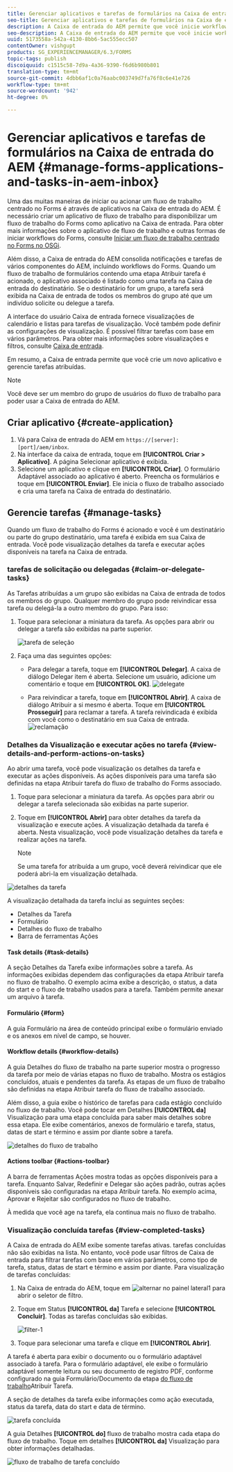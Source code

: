 ```yaml
---
title: Gerenciar aplicativos e tarefas de formulários na Caixa de entrada do AEM
seo-title: Gerenciar aplicativos e tarefas de formulários na Caixa de entrada do AEM
description: A Caixa de entrada do AEM permite que você inicie workflows centrados no Forms por meio do envio de aplicativos e do gerenciamento do tarefa.
seo-description: A Caixa de entrada do AEM permite que você inicie workflows centrados no Forms por meio do envio de aplicativos e do gerenciamento do tarefa.
uuid: 5173558a-542a-4130-8bb6-5ac555ecc507
contentOwner: vishgupt
products: SG_EXPERIENCEMANAGER/6.3/FORMS
topic-tags: publish
discoiquuid: c1515c58-7d9a-4a36-9390-f6d6b980b801
translation-type: tm+mt
source-git-commit: 4dbb6af1c0a76aabc003749d7fa76f8c6e41e726
workflow-type: tm+mt
source-wordcount: '942'
ht-degree: 0%

---
```



# Gerenciar aplicativos e tarefas de formulários na Caixa de entrada do AEM {#manage-forms-applications-and-tasks-in-aem-inbox}

Uma das muitas maneiras de iniciar ou acionar um fluxo de trabalho centrado no Forms é através de aplicativos na Caixa de entrada do AEM. É necessário criar um aplicativo de fluxo de trabalho para disponibilizar um fluxo de trabalho do Forms como aplicativo na Caixa de entrada. Para obter mais informações sobre o aplicativo de fluxo de trabalho e outras formas de iniciar workflows do Forms, consulte [Iniciar um fluxo de trabalho centrado no Forms no OSGi](/help/forms/using/aem-forms-workflow.md#launch).

Além disso, a Caixa de entrada do AEM consolida notificações e tarefas de vários componentes do AEM, incluindo workflows do Forms. Quando um fluxo de trabalho de formulários contendo uma etapa Atribuir tarefa é acionado, o aplicativo associado é listado como uma tarefa na Caixa de entrada do destinatário. Se o destinatário for um grupo, a tarefa será exibida na Caixa de entrada de todos os membros do grupo até que um indivíduo solicite ou delegue a tarefa.

A interface do usuário Caixa de entrada fornece visualizações de calendário e listas para tarefas de visualização. Você também pode definir as configurações de visualização. É possível filtrar tarefas com base em vários parâmetros. Para obter mais informações sobre visualizações e filtros, consulte [Caixa de entrada](/help/sites-authoring/inbox.md).

Em resumo, a Caixa de entrada permite que você crie um novo aplicativo e gerencie tarefas atribuídas.

>[!NOTE]
>
>Você deve ser um membro do grupo de usuários do fluxo de trabalho para poder usar a Caixa de entrada do AEM.

## Criar aplicativo {#create-application}

1. Vá para Caixa de entrada do AEM em `https://[server]:[port]/aem/inbox`.
1. Na interface da caixa de entrada, toque em **[!UICONTROL Criar > Aplicativo]**. A página Selecionar aplicativo é exibida.
1. Selecione um aplicativo e clique em **[!UICONTROL Criar]**. O formulário Adaptável associado ao aplicativo é aberto. Preencha os formulários e toque em **[!UICONTROL Enviar]**. Ele inicia o fluxo de trabalho associado e cria uma tarefa na Caixa de entrada do destinatário.

## Gerencie tarefas {#manage-tasks}

Quando um fluxo de trabalho do Forms é acionado e você é um destinatário ou parte do grupo destinatário, uma tarefa é exibida em sua Caixa de entrada. Você pode visualização detalhes da tarefa e executar ações disponíveis na tarefa na Caixa de entrada.

### tarefas de solicitação ou delegadas {#claim-or-delegate-tasks}

As Tarefas atribuídas a um grupo são exibidas na Caixa de entrada de todos os membros do grupo. Qualquer membro do grupo pode reivindicar essa tarefa ou delegá-la a outro membro do grupo. Para isso:

1. Toque para selecionar a miniatura da tarefa. As opções para abrir ou delegar a tarefa são exibidas na parte superior.

   ![tarefa de seleção](assets/select-task.png)

1. Faça uma das seguintes opções:

   * Para delegar a tarefa, toque em **[!UICONTROL Delegar]**. A caixa de diálogo Delegar item é aberta. Selecione um usuário, adicione um comentário e toque em **[!UICONTROL OK]**.
   ![delegate](assets/delegate.png)

   * Para reivindicar a tarefa, toque em **[!UICONTROL Abrir]**. A caixa de diálogo Atribuir a si mesmo é aberta. Toque em **[!UICONTROL Prosseguir]** para reclamar a tarefa. A tarefa reivindicada é exibida com você como o destinatário em sua Caixa de entrada.
   ![reclamação](assets/claim.png)

### Detalhes da Visualização e executar ações no tarefa {#view-details-and-perform-actions-on-tasks}

Ao abrir uma tarefa, você pode visualização os detalhes da tarefa e executar as ações disponíveis. As ações disponíveis para uma tarefa são definidas na etapa Atribuir tarefa do fluxo de trabalho do Forms associado.

1. Toque para selecionar a miniatura da tarefa. As opções para abrir ou delegar a tarefa selecionada são exibidas na parte superior.
1. Toque em **[!UICONTROL Abrir]** para obter detalhes da tarefa da visualização e execute ações. A visualização detalhada da tarefa é aberta. Nesta visualização, você pode visualização detalhes da tarefa e realizar ações na tarefa.

   >[!NOTE]
   >
   >Se uma tarefa for atribuída a um grupo, você deverá reivindicar que ele poderá abri-la em visualização detalhada.

![detalhes da tarefa](assets/task-details.png)

A visualização detalhada da tarefa inclui as seguintes seções:

* Detalhes da Tarefa
* Formulário
* Detalhes do fluxo de trabalho
* Barra de ferramentas Ações

#### Task details {#task-details}

A seção Detalhes da Tarefa exibe informações sobre a tarefa. As informações exibidas dependem das configurações da etapa [](/help/sites-developing/workflows-step-ref.md) Atribuir tarefa no fluxo de trabalho. O exemplo acima exibe a descrição, o status, a data do start e o fluxo de trabalho usados para a tarefa. Também permite anexar um arquivo à tarefa.

#### Formulário {#form}

A guia Formulário na área de conteúdo principal exibe o formulário enviado e os anexos em nível de campo, se houver.

#### Workflow details {#workflow-details}

A guia Detalhes do fluxo de trabalho na parte superior mostra o progresso da tarefa por meio de várias etapas no fluxo de trabalho. Mostra os estágios concluídos, atuais e pendentes da tarefa. As etapas de um fluxo de trabalho são definidas na etapa [](/help/sites-developing/workflows-step-ref.md) Atribuir tarefa do fluxo de trabalho associado.

Além disso, a guia exibe o histórico de tarefas para cada estágio concluído no fluxo de trabalho. Você pode tocar em Detalhes **[!UICONTROL da]** Visualização para uma etapa concluída para saber mais detalhes sobre essa etapa. Ele exibe comentários, anexos de formulário e tarefa, status, datas de start e término e assim por diante sobre a tarefa.

![detalhes do fluxo de trabalho](assets/workflow-details.png)

#### Actions toolbar {#actions-toolbar}

A barra de ferramentas Ações mostra todas as opções disponíveis para a tarefa. Enquanto Salvar, Redefinir e Delegar são ações padrão, outras ações disponíveis são configuradas na etapa [](/help/sites-developing/workflows-step-ref.md)Atribuir tarefa. No exemplo acima, Aprovar e Rejeitar são configurados no fluxo de trabalho.

À medida que você age na tarefa, ela continua mais no fluxo de trabalho.

### Visualização concluída tarefas {#view-completed-tasks}

A Caixa de entrada do AEM exibe somente tarefas ativas. tarefas concluídas não são exibidas na lista. No entanto, você pode usar filtros de Caixa de entrada para filtrar tarefas com base em vários parâmetros, como tipo de tarefa, status, datas de start e término e assim por diante. Para visualização de tarefas concluídas:

1. Na Caixa de entrada do AEM, toque em ![alternar no painel lateral1](assets/toggle-side-panel1.png) para abrir o seletor de filtro.
1. Toque em Status **[!UICONTROL da]** Tarefa e selecione **[!UICONTROL Concluir]**. Todas as tarefas concluídas são exibidas.

   ![filter-1](assets/filter-1.png)

1. Toque para selecionar uma tarefa e clique em **[!UICONTROL Abrir]**.

A tarefa é aberta para exibir o documento ou o formulário adaptável associado à tarefa. Para o formulário adaptável, ele exibe o formulário adaptável somente leitura ou seu documento de registro PDF, conforme configurado na guia Formulário/Documento da etapa [do fluxo de trabalho](/help/sites-developing/workflows-step-ref.md)Atribuir Tarefa.

A seção de detalhes da tarefa exibe informações como ação executada, status da tarefa, data do start e data de término.

![tarefa concluída](assets/completed-task.png)

A guia Detalhes **[!UICONTROL do]** fluxo de trabalho mostra cada etapa do fluxo de trabalho. Toque em detalhes **[!UICONTROL da]** Visualização para obter informações detalhadas.

![fluxo de trabalho de tarefa concluído](assets/completed-task-workflow.png)

